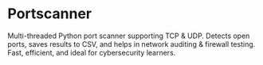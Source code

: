 # Portscanner
Multi-threaded Python port scanner supporting TCP &amp; UDP. Detects open ports, saves results to CSV, and helps in network auditing &amp; firewall testing. Fast, efficient, and ideal for cybersecurity learners.
